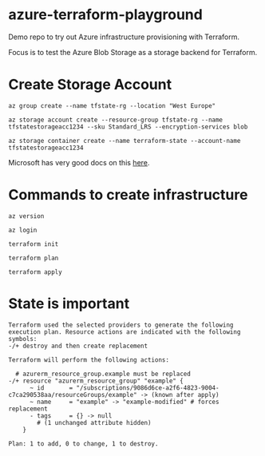# azure-terraform-playground

Demo repo to try out Azure infrastructure provisioning with Terraform.


Focus is to test the Azure Blob Storage as a storage backend for Terraform.


# Create Storage Account

```
az group create --name tfstate-rg --location "West Europe"

az storage account create --resource-group tfstate-rg --name tfstatestorageacc1234 --sku Standard_LRS --encryption-services blob

az storage container create --name terraform-state --account-name tfstatestorageacc1234
```

Microsoft has very good docs on this [here](https://learn.microsoft.com/en-us/azure/developer/terraform/store-state-in-azure-storage?tabs=azure-cli#2-configure-remote-state-storage-account).

# Commands to create infrastructure

```
az version

az login

terraform init

terraform plan 

terraform apply
```

# State is important


```
Terraform used the selected providers to generate the following execution plan. Resource actions are indicated with the following symbols:
-/+ destroy and then create replacement

Terraform will perform the following actions:

  # azurerm_resource_group.example must be replaced
-/+ resource "azurerm_resource_group" "example" {
      ~ id       = "/subscriptions/9086d6ce-a2f6-4823-9004-c7ca290538aa/resourceGroups/example" -> (known after apply)
      ~ name     = "example" -> "example-modified" # forces replacement
      - tags     = {} -> null
        # (1 unchanged attribute hidden)
    }

Plan: 1 to add, 0 to change, 1 to destroy.

```